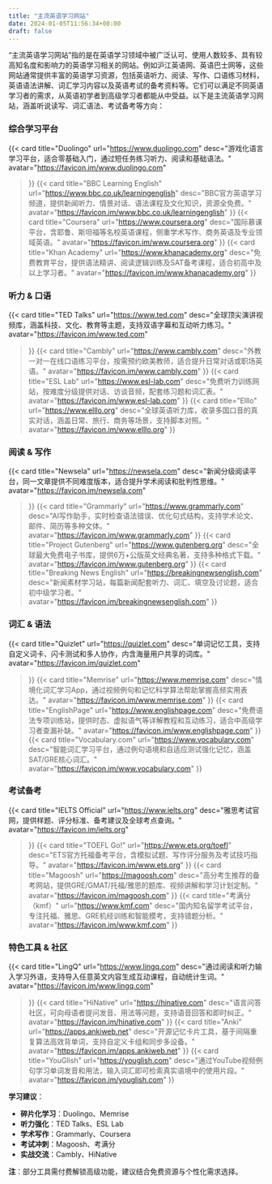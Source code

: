 ```yaml
---
title: "主流英语学习网站"
date: 2024-01-05T11:56:34+08:00
draft: false
---
```




“主流英语学习网站”指的是在英语学习领域中被广泛认可、使用人数较多、具有较高知名度和影响力的英语学习相关的网站。例如沪江英语网、英语巴士网等，这些网站通常提供丰富的英语学习资源，包括英语听力、阅读、写作、口语练习材料，英语语法讲解、词汇学习内容以及英语考试的备考资料等。它们可以满足不同英语学习者的需求，从英语初学者到高级学习者都能从中受益。以下是主流英语学习网站，涵盖听说读写、词汇语法、考试备考等方向：


### **综合学习平台**

<div class="row"> 

{{< card
    title="Duolingo"
    url="https://www.duolingo.com"
    desc="游戏化语言学习平台，适合零基础入门，通过短任务练习听力、阅读和基础语法。"
    avatar="https://favicon.im/www.duolingo.com"
>}}
{{< card
    title="BBC Learning English"
    url="https://www.bbc.co.uk/learningenglish"
    desc="BBC官方英语学习频道，提供新闻听力、情景对话、语法课程及文化知识，资源全免费。"
    avatar="https://favicon.im/www.bbc.co.uk/learningenglish"
>}}
{{< card
    title="Coursera"
    url="https://www.coursera.org"
    desc="国际慕课平台，含耶鲁、斯坦福等名校英语课程，侧重学术写作、商务英语及专业领域英语。"
    avatar="https://favicon.im/www.coursera.org"
>}}
{{< card
    title="Khan Academy"
    url="https://www.khanacademy.org"
    desc="免费教育平台，提供语法精讲、阅读逻辑训练及SAT备考课程，适合初高中及以上学习者。"
    avatar="https://favicon.im/www.khanacademy.org"
>}}


</div>


### **听力 & 口语**

<div class="row"> 

{{< card
    title="TED Talks"
    url="https://www.ted.com"
    desc="全球顶尖演讲视频库，涵盖科技、文化、教育等主题，支持双语字幕和互动听力练习。"
    avatar="https://favicon.im/www.ted.com"
>}}
{{< card
    title="Cambly"
    url="https://www.cambly.com"
    desc="外教一对一在线口语练习平台，按需预约欧美教师，适合提升日常对话或职场英语。"
    avatar="https://favicon.im/www.cambly.com"
>}}
{{< card
    title="ESL Lab"
    url="https://www.esl-lab.com"
    desc="免费听力训练网站，按难度分级提供对话、访谈音频，配套练习题和词汇表。"
    avatar="https://favicon.im/www.esl-lab.com"
>}}
{{< card
    title="Elllo"
    url="https://www.elllo.org"
    desc="全球英语听力库，收录多国口音的真实对话，涵盖日常、旅行、商务等场景，支持脚本对照。"
    avatar="https://favicon.im/www.elllo.org"
>}}


</div>


### **阅读 & 写作**

<div class="row"> 

{{< card
    title="Newsela"
    url="https://newsela.com"
    desc="新闻分级阅读平台，同一文章提供不同难度版本，适合提升学术阅读和批判性思维。"
    avatar="https://favicon.im/newsela.com"
>}}
{{< card
    title="Grammarly"
    url="https://www.grammarly.com"
    desc="AI写作助手，实时检查语法错误、优化句式结构，支持学术论文、邮件、简历等多种文体。"
    avatar="https://favicon.im/www.grammarly.com"
>}}
{{< card
    title="Project Gutenberg"
    url="https://www.gutenberg.org"
    desc="全球最大免费电子书库，提供6万+公版英文经典名著，支持多种格式下载。"
    avatar="https://favicon.im/www.gutenberg.org"
>}}
{{< card
    title="Breaking News English"
    url="https://breakingnewsenglish.com"
    desc="新闻素材学习站，每篇新闻配套听力、词汇、填空及讨论题，适合初中级学习者。"
    avatar="https://favicon.im/breakingnewsenglish.com"
>}}


</div>


### **词汇 & 语法**

<div class="row"> 

{{< card
    title="Quizlet"
    url="https://quizlet.com"
    desc="单词记忆工具，支持自定义词卡、闪卡测试和多人协作，内含海量用户共享的词库。"
    avatar="https://favicon.im/quizlet.com"
>}}
{{< card
    title="Memrise"
    url="https://www.memrise.com"
    desc="情境化词汇学习App，通过视频例句和记忆科学算法帮助掌握高频实用表达。"
    avatar="https://favicon.im/www.memrise.com"
>}}
{{< card
    title="EnglishPage"
    url="https://www.englishpage.com"
    desc="免费语法专项训练站，提供时态、虚拟语气等详解教程和互动练习，适合中高级学习者查漏补缺。"
    avatar="https://favicon.im/www.englishpage.com"
>}}
{{< card
    title="Vocabulary.com"
    url="https://www.vocabulary.com"
    desc="智能词汇学习平台，通过例句语境和自适应测试强化记忆，涵盖SAT/GRE核心词汇。"
    avatar="https://favicon.im/www.vocabulary.com"
>}}


</div>


### **考试备考**

<div class="row"> 

{{< card
    title="IELTS Official"
    url="https://www.ielts.org"
    desc="雅思考试官网，提供样题、评分标准、备考建议及全球考点查询。"
    avatar="https://favicon.im/ielts.org"
>}}
{{< card
    title="TOEFL Go!"
    url="https://www.ets.org/toefl"
    desc="ETS官方托福备考平台，含模拟试题、写作评分服务及考试技巧指导。"
    avatar="https://favicon.im/www.ets.org"
>}}
{{< card
    title="Magoosh"
    url="https://magoosh.com"
    desc="高分考生推荐的备考网站，提供GRE/GMAT/托福/雅思的题库、视频讲解和学习计划定制。"
    avatar="https://favicon.im/magoosh.com"
>}}
{{< card
    title="考满分（kmf）"
    url="https://www.kmf.com"
    desc="国内知名留学考试平台，专注托福、雅思、GRE机经训练和智能模考，支持错题分析。"
    avatar="https://favicon.im/www.kmf.com"
>}}


</div>


### **特色工具 & 社区**

<div class="row"> 

{{< card
    title="LingQ"
    url="https://www.lingq.com"
    desc="通过阅读和听力输入学习外语，支持导入任意英文内容生成互动课程，自动统计生词。"
    avatar="https://favicon.im/www.lingq.com"
>}}
{{< card
    title="HiNative"
    url="https://hinative.com"
    desc="语言问答社区，可向母语者提问发音、用法等问题，支持语音回答和即时纠正。"
    avatar="https://favicon.im/hinative.com"
>}}
{{< card
    title="Anki"
    url="https://apps.ankiweb.net"
    desc="开源记忆卡片工具，基于间隔重复算法高效背单词，支持自定义卡组和同步多设备。"
    avatar="https://favicon.im/apps.ankiweb.net"
>}}
{{< card
    title="YouGlish"
    url="https://youglish.com"
    desc="通过YouTube视频例句学习单词发音和用法，输入词汇即可检索真实语境中的使用片段。"
    avatar="https://favicon.im/youglish.com"
>}}

</div>


**学习建议**：

- **碎片化学习**：Duolingo、Memrise
- **听力强化**：TED Talks、ESL Lab
- **学术写作**：Grammarly、Coursera
- **考试冲刺**：Magoosh、考满分
- **实战交流**：Cambly、HiNative

**注**：部分工具需付费解锁高级功能，建议结合免费资源与个性化需求选择。